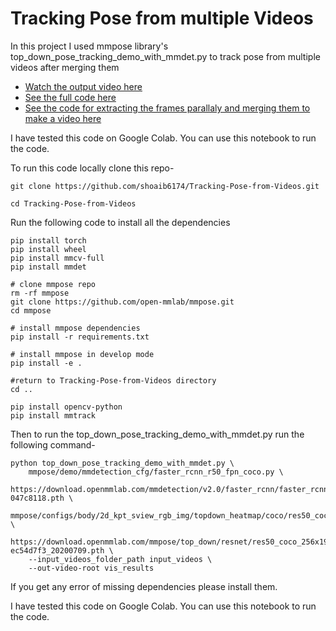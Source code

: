 # Tracking Pose from multiple Videos 

In this project I used mmpose library's top_down_pose_tracking_demo_with_mmdet.py to track pose from multiple videos after merging them

* [Watch the output video here](https://drive.google.com/file/d/1lStnRa2Nk26SFu914vnjlmLdAm_N7Cz5/view?usp=sharing)
* [See the full code here](https://github.com/shoaib6174/Tracking-Pose-from-Videos/blob/main/top_down_pose_tracking_demo_with_mmdet.py)
* [See the code for extracting the frames parallaly and merging them to make a video here](https://github.com/shoaib6174/Tracking-Pose-from-Videos/blob/main/merge_videos.py)


I have tested this code on Google Colab. You can use this notebook to run the code. 


To run this code locally clone this repo-
```
git clone https://github.com/shoaib6174/Tracking-Pose-from-Videos.git

cd Tracking-Pose-from-Videos
```
Run the following code to install all the dependencies
```
pip install torch
pip install wheel
pip install mmcv-full
pip install mmdet

# clone mmpose repo
rm -rf mmpose
git clone https://github.com/open-mmlab/mmpose.git
cd mmpose

# install mmpose dependencies
pip install -r requirements.txt

# install mmpose in develop mode
pip install -e .

#return to Tracking-Pose-from-Videos directory
cd ..

pip install opencv-python
pip install mmtrack
```

Then to run the top_down_pose_tracking_demo_with_mmdet.py run the following command- 
```
python top_down_pose_tracking_demo_with_mmdet.py \
    mmpose/demo/mmdetection_cfg/faster_rcnn_r50_fpn_coco.py \
    https://download.openmmlab.com/mmdetection/v2.0/faster_rcnn/faster_rcnn_r50_fpn_1x_coco/faster_rcnn_r50_fpn_1x_coco_20200130-047c8118.pth \
    mmpose/configs/body/2d_kpt_sview_rgb_img/topdown_heatmap/coco/res50_coco_256x192.py \
    https://download.openmmlab.com/mmpose/top_down/resnet/res50_coco_256x192-ec54d7f3_20200709.pth \
    --input_videos_folder_path input_videos \
    --out-video-root vis_results
```

If you get any error of missing dependencies please install them. 

I have tested this code on Google Colab. You can use this notebook to run the code. 
